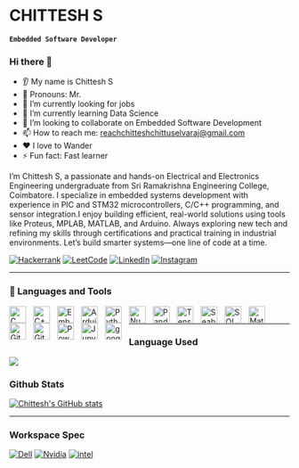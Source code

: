 # CHITTESH S

**`Embedded Software Developer`**
### Hi there 👋
* 👂 My name is Chittesh S
* 👨 Pronouns: Mr.
* 🔭 I’m currently looking for jobs 
* 🌱 I’m currently learning Data Science
* 🤝 I’m looking to collaborate on Embedded Software Development 
* 📫 How to reach me: reachchitteshchittuselvaraj@gmail.com 
* ❤️ I love to Wander
* ⚡ Fun fact: Fast learner

I’m Chittesh S, a passionate and hands-on Electrical and Electronics Engineering undergraduate from Sri Ramakrishna Engineering College, Coimbatore. I specialize in embedded systems development with experience in PIC and STM32 microcontrollers, C/C++ programming, and sensor integration.I enjoy building efficient, real-world solutions using tools like Proteus, MPLAB, MATLAB, and Arduino. Always exploring new tech and refining my skills through certifications and practical training in industrial environments.
Let’s build smarter systems—one line of code at a time.


[![Hackerrank](https://img.shields.io/badge/-Hackerrank-2EC866?style=for-the-badge&logo=HackerRank&logoColor=white)](https://www.hackerrank.com/reachchitteshch1)
[![LeetCode](https://img.shields.io/badge/LeetCode-000000?style=for-the-badge&logo=LeetCode&logoColor=#d16c06)](https://leetcode.com/u/skrJ2VOk7h/)
[![LinkedIn](https://img.shields.io/badge/linkedin-%230077B5.svg?style=for-the-badge&logo=linkedin&logoColor=white)](https://www.linkedin.com/in/chittesh-s/)
[![Instagram](https://img.shields.io/badge/Instagram-%23E4405F.svg?style=for-the-badge&logo=Instagram&logoColor=white)](https://www.instagram.com/__chittesh_24/#)

---

### 🧰 Languages and Tools

<img align="left" alt="C" width="30px" style="padding-right:10px;" src="https://img.icons8.com/?&id=40670&format=png&color=000000" />
<img align="left" alt="C++" width="30px" style="padding-right:10px;" src="https://img.icons8.com/?&id=40669&format=png&color=000000" />
<img align="left" alt="Embedded Systems" width="30px" style="padding-right:10px;" src="https://img.icons8.com/?size=100&id=oaoTa6nA7qv3&format=png&color=000000" />
<img align="left" alt="Arduino" width="30px" style="padding-right:10px;" src="https://img.icons8.com/?size=100&id=13444&format=png&color=000000" />
<img align="left" alt="Python" width="30px" style="padding-right:10px;" src="https://img.icons8.com/?&id=13441&format=png&color=000000" />
<img align="left" alt="Numpy" width="30px" style="padding-right:10px;" src="https://img.icons8.com/?&id=aR9CXyMagKIS&format=png&color=000000" />
<img align="left" alt="Pandas" width="30px" style="padding-right:10px;" src="https://img.icons8.com/?&id=xSkewUSqtErH&format=png&color=000000" />
<img align="left" alt="Tensorflow" width="30px" style="padding-right:10px;" src="https://img.icons8.com/?size=100&id=n3QRpDA7KZ7P&format=png&color=000000" />
<img align="left" alt="Seaborn" width="30px" style="padding-right:10px;" src="https://logo.svgcdn.com/l/seaborn-icon-8x.png" />
<img align="left" alt="SQL" width="30px" style="padding-right:10px;" src="https://img.icons8.com/?&id=J6KcaRLsTgpZ&format=png&color=000000" />
<img align="left" alt="Matlab" width="30px" style="padding-right:10px;" src="https://img.icons8.com/?&id=r5Y16PcDkoWI&format=png&color=000000" />
<img align="left" alt="GitHub" width="30px" style="padding-right:10px;" src="https://img.icons8.com/?&id=g7P0iny5Rros&format=png&color=000000" />
<img align="left" alt="Git" width="30px" style="padding-right:10px;" src="https://cdn.jsdelivr.net/gh/devicons/devicon/icons/git/git-original.svg" />
<img align="left" alt="Powerpoint" width="30px" style="padding-right:10px;" src="https://img.icons8.com/?size=100&id=81726&format=png&color=000000" />
<img align="left" alt="Jupyter" width="30px" style="padding-right:10px;" src="https://img.icons8.com/?size=100&id=J0SgMWzAxqFj&format=png&color=000000" />
<img align="left" alt="google collab" width="30px" style="padding-right:10px;" src="https://img.icons8.com/?size=100&id=lOqoeP2Zy02f&format=png&color=000000" />

<br />
<hr />

### Language Used

<a href=""><img src="https://github-readme-stats.vercel.app/api/top-langs/?username=chittesh24&custom_title=Languages&langs_count=3&hide_border=true&hide=html,css,matlab&theme=github_dark" /></a>


### Github Stats
[![Chittesh's GitHub stats](https://github-readme-stats.vercel.app/api?username=chittesh24&show_icons=true&theme=dark)](https://github.com/chittesh24/github-readme-stats)
<br />
<hr />

### Workspace Spec

<a href='https://github.com/chittesh24' target="_blank"><img alt='Dell' src='https://img.shields.io/badge/Dell_g15-100000?style=for-the-badge&logo=Dell&logoColor=white&labelColor=0089CD&color=019CD0'/></a>
<a href='https://github.com/chittesh24' target="_blank"><img alt='Nvidia' src='https://img.shields.io/badge/RTX_3050-100000?style=for-the-badge&logo=Nvidia&logoColor=white&labelColor=01C34C&color=01CA52'/></a>
<a href='https://github.com/chittesh24' target="_blank"><img alt='intel' src='https://img.shields.io/badge/core_i5 12500h-100000?style=for-the-badge&logo=intel&logoColor=white&labelColor=0090FF&color=0184EA'/></a>

#
